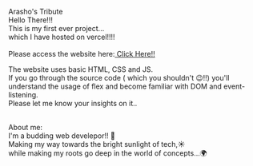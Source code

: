 <h>Arasho's Tribute</h>
<br>
Hello There!!!\
This is my first ever project...\
which I have hosted on vercel!!!!
<br><br>
Please access the website here:<a target="_blank" href="https://arashotribute.vercel.app/"> Click Here!! </a>

The website uses basic HTML, CSS and JS.<br>
If you go through the source code ( which you shouldn't &#x1F609;!!) you'll understand the usage of flex and become familiar with DOM and event-listening.
<br> Please let me know your insights on it..

<br>
<h>About me:</h>
<br>I'm a budding web develepor!! &#127793;<br>
Making my way towards the bright sunlight of tech,&#9728; <br>while making my roots go deep in the world of concepts...&#127757;
